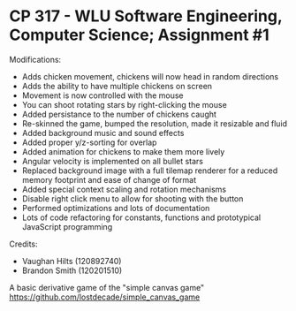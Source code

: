 CP 317 - WLU Software Engineering, Computer Science; Assignment #1
========

Modifications:

* Adds chicken movement, chickens will now head in random directions
* Adds the ability to have multiple chickens on screen
* Movement is now controlled with the mouse
* You can shoot rotating stars by right-clicking the mouse
* Added persistance to the number of chickens caught
* Re-skinned the game, bumped the resolution, made it resizable and fluid
* Added background music and sound effects
* Added proper y/z-sorting for overlap
* Added animation for chickens to make them more lively
* Angular velocity is implemented on all bullet stars
* Replaced background image with a full tilemap renderer for a reduced memory footprint and ease of change of format
* Added special context scaling and rotation mechanisms
* Disable right click menu to allow for shooting with the button
* Performed optimizations and lots of documentation
* Lots of code refactoring for constants, functions and prototypical JavaScript programming

Credits:

* Vaughan Hilts (120892740)
* Brandon Smith (120201510)

A basic derivative game of the "simple canvas game" https://github.com/lostdecade/simple_canvas_game
